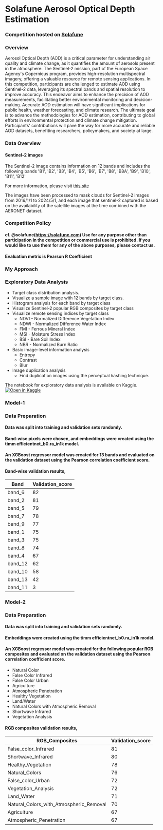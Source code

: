 # Solafune Aerosol Optical Depth Estimation

### Competition hosted on [Solafune](https://solafune.com/competitions/ca6ee401-eba9-4f7d-95e6-d1b378a17200?menu=about&tab=overview)
### Overview
Aerosol Optical Depth (AOD) is a critical parameter for understanding air quality and climate change, as it quantifies the amount of aerosols present in the atmosphere. The Sentinel-2 mission, part of the European Space Agency's Copernicus program, provides high-resolution multispectral imagery, offering a valuable resource for remote sensing applications. In this competition, participants are challenged to estimate AOD using Sentinel-2 data, leveraging its spectral bands and spatial resolution to improve accuracy.
This endeavor aims to enhance the precision of AOD measurements, facilitating better environmental monitoring and decision-making. Accurate AOD estimation will have significant implications for public health, weather forecasting, and climate research. The ultimate goal is to advance the methodologies for AOD estimation, contributing to global efforts in environmental protection and climate change mitigation. Participants' contributions will pave the way for more accurate and reliable AOD datasets, benefiting researchers, policymakers, and society at large.

### Data Overview
#### Sentinel-2 images

The Sentinel-2 image contains information on 12 bands and includes the following bands 'B1', 'B2', 'B3', 'B4', 'B5', 'B6', 'B7', 'B8', 'B8A', 'B9', 'B10', 'B11', 'B12'

For more information, please visit [this site](https://developers.google.com/earth-engine/datasets/catalog/COPERNICUS_S2_SR_HARMONIZED#bands)

The images have been processed to mask clouds for Sentinel-2 images from 2016/1/1 to 2024/5/1, and each image that sentinel-2 captured is based on the availability of the satellite images at the time combined with the AERONET dataset.

### Competition Policy
#### cf. @solafune(https://solafune.com) Use for any purpose other than participation in the competition or commercial use is prohibited. If you would like to use them for any of the above purposes, please contact us.

#### Evaluation metric is Pearson R Coefficient

### My Approach
### Exploratory Data Analysis
  * Target class distribution analysis.
  * Visualize a sample image with 12 bands by target class.
  * Histogram analysis for each band by target class
  * Visualize Sentinel-2 popular RGB composites by target class
  * Visualize remote sensing indices by target class
    * NDVI - Normalized Difference Vegetation Index
    * NDWI - Normalized Difference Water Index
    * FMI - Ferrous Mineral Index
    * MSI - Moisture Stress Index
    * BSI - Bare Soil Index
    * NBR - Normalized Burn Ratio
  * Basic image-level information analysis
    * Entropy
    * Contrast
    * Blur
  * Image duplication analysis
    * Find duplication images using the perceptual hashing technique.
      
The notebook for exploratory data analysis is available on Kaggle.[![Open in Kaggle](https://img.shields.io/static/v1?label=&message=Open%20in%20Kaggle&labelColor=grey&color=blue&logo=kaggle)](https://www.kaggle.com/code/hari141v/solafune-finding-mining-sites-eda)

### Model-1 

### Data Preparation
#### Data was split into training and validation sets randomly.
#### Band-wise pixels were chosen, and embeddings were created using the timm efficientnet_b0.ra_in1k model.
#### An XGBoost regressor model was created for 13 bands and evaluated on the validation dataset using the Pearson correlation coefficient score.

#### Band-wise validation results,

| Band   | Validation_score |
|--------|------------------|
| band_6 | 82              |
| band_2 | 81              |
| band_5 | 79              |
| band_7 | 78              |
| band_9 | 77              |
| band_1 | 75              |
| band_3 | 75              |
| band_8 | 74              |
| band_4 | 67              |
| band_12| 62              |
| band_10| 58              |
| band_13| 42              |
| band_11| 3               |


### Model-2 

### Data Preparation
#### Data was split into training and validation sets randomly.
#### Embeddings were created using the timm efficientnet_b0.ra_in1k model.
#### An XGBoost regressor model was created for the following popular RGB composites and evaluated on the validation dataset using the Pearson correlation coefficient score.
- Natural Color
- False Color Infrared
- False Color Urban
- Agriculture
- Atmospheric Penetration
- Healthy Vegetation
- Land/Water
- Natural Colors with Atmospheric Removal
- Shortwave Infrared
- Vegetation Analysis
  
#### RGB composites validation results,

| RGB_Composites                       | Validation_score |
|--------------------------------------|------------------|
| False_color_Infrared                 | 81              |
| Shortwave_Infrared                   | 80              |
| Healthy_Vegetation                   | 78              |
| Natural_Colors                       | 76              |
| False_color_Urban                    | 72              |
| Vegetation_Analysis                  | 72              |
| Land_Water                           | 71              |
| Natural_Colors_with_Atmospheric_Removal | 70           |
| Agriculture                          | 67              |
| Atmospheric_Penetration              | 67              |




 
